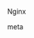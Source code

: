 Nginx

meta
  <meta http-equiv="cache-control" content="no-cache, no-store, must-revalidate" />
  <meta http-equiv="pragma" content="no-cache" />
  <meta http-equiv="expires" content="0" />